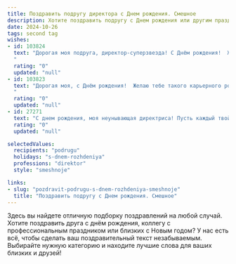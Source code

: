 ```yaml
---
title: Поздравить подругу директора c Днем рождения. Смешное
description: Хотите поздравить подругу c Днем рождения или другим праздником? Наш ИИ создаст незабываемое поздравление, а вы обязательно выделитесь среди других.  
date: 2024-10-26
tags: second tag
wishes:
- id: 103824
  text: "Дорогая моя подруга, директор-суперзвезда! С Днём рождения!  Желаю тебе такого количества денег, что  придётся  нанимать отдельного бухгалтера, чтобы их считать, и столько свободного времени, чтобы наконец-то начать тот проект по одомашниванию единорогов, о котором ты всё мечтаешь!  Пусть твой год будет полон  смеха, успехов и минимального количества бесконечных совещаний!
  "
  rating: "0"
  updated: "null"
- id: 103823
  text: "Дорогая моя, с Днём рождения!  Желаю тебе такого карьерного роста, чтобы твой кабинет стал размером с Кремль, а подчиненные – сплошь послушные, как милые пушистые котики (только без когтей, конечно!).  Пусть твой бюджет будет бесконечным, как терпение у бухгалтера, а  каждый день приносит столько радости, сколько стресса ты испытываешь, управляя этим… эмм…  чудесным зоопарком.  Короче, будь здорова, богата и счастлива!  С Днём рождения, директорша!
  "
  rating: "0"
  updated: "null"
- id: 27271
  text: "С днем рождения, моя неунывающая директриса! Пусть каждый твой рабочий день будет таким же успешным, как наша школьная команда в \"Морском бое\". Не забывай отдыхать – ведь даже супергерои иногда ломают свои костюмы. Пусть жизнь будет полна смешных историй и остроумных анекдотов, а каждый твой день будет ярче и веселее! Счастья, здоровья и всего самого наилучшего!"
  rating: "0"
  updated: "null"

selectedValues:
  recipients: "podrugu"
  holidays: "s-dnem-rozhdeniya"
  professions: "direktor"
  style: "smeshnoje"

links:
- slug: "pozdravit-podrugu-s-dnem-rozhdeniya-smeshnoje"
  title: "Поздравить подругу c Днем рождения. Смешное"
---
```


Здесь вы найдете отличную подборку поздравлений на любой случай.
Хотите поздравить друга с днём рождения, коллегу с профессиональным праздником или близких с Новым годом? У нас есть всё, чтобы сделать ваш поздравительный текст незабываемым. Выбирайте нужную категорию и находите лучшие слова для ваших близких и друзей!

